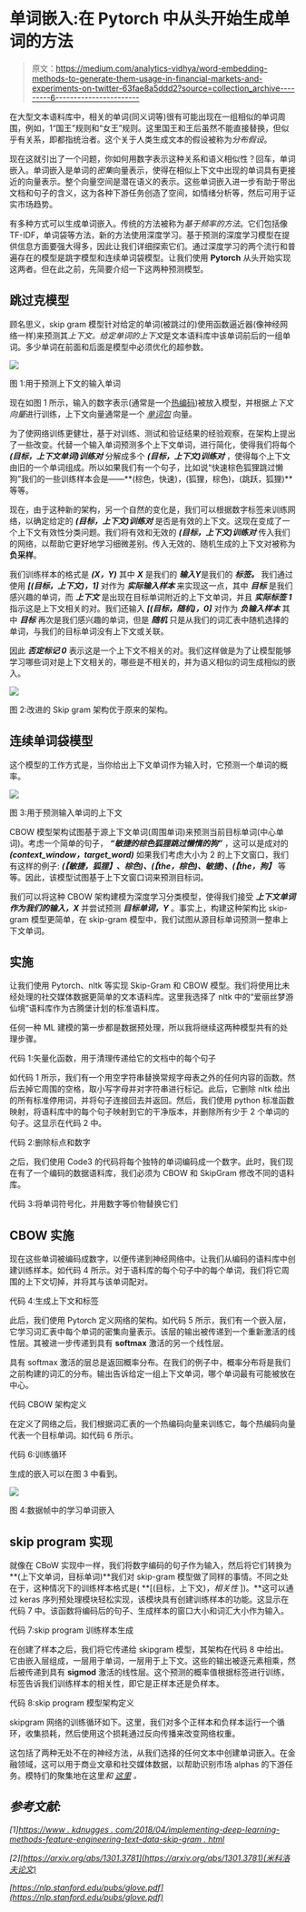 # 单词嵌入:在 Pytorch 中从头开始生成单词的方法

> 原文：<https://medium.com/analytics-vidhya/word-embedding-methods-to-generate-them-usage-in-financial-markets-and-experiments-on-twitter-63fae8a5ddd2?source=collection_archive---------6----------------------->

在大型文本语料库中，相关的单词(同义词等)很有可能出现在一组相似的单词周围，例如，1“国王”规则和“女王”规则。这里国王和王后虽然不能直接替换，但似乎有关系，即都指统治者。这个关于人类生成文本的假设被称为*分布假设*。

现在这就引出了一个问题，你如何用数字表示这种关系和语义相似性？回车，单词嵌入。单词嵌入是单词的*密集*向量表示，使得在相似上下文中出现的单词具有更接近的向量表示。整个向量空间是潜在语义的表示。这些单词嵌入进一步有助于带出文档和句子的含义，这为各种下游任务创造了空间，如情绪分析等，然后可用于证实市场趋势。

有多种方式可以生成单词嵌入。传统的方法被称为*基于频率的方法*。它们包括像 TF-IDF，单词袋等方法，新的方法使用深度学习。基于预测的深度学习模型在提供信息方面要强大得多，因此让我们详细探索它们。通过深度学习的两个流行和普遍存在的模型是跳字模型和连续单词袋模型。让我们使用 **Pytorch** 从头开始实现这两者。但在此之前，先简要介绍一下这两种预测模型。

## **跳过克模型**

顾名思义，skip gram 模型针对给定的单词(被跳过的)使用函数逼近器(像神经网络一样)来预测其*上下文。*给定单词的*上下文*是文本语料库中该单词前后的一组单词。多少单词在前面和后面是模型中必须优化的超参数。

![](img/994d8cc0e31f94bae5dbf6f0dbce36c1.png)

图 1:用于预测上下文的输入单词

现在如图 1 所示，输入的数字表示(通常是一个[热编码](https://machinelearningmastery.com/why-one-hot-encode-data-in-machine-learning/))被放入模型，并根据*上下文向量*进行训练，上下文向量通常是一个 [*单词包*](https://en.wikipedia.org/wiki/Bag-of-words_model) 向量。

为了使网络训练更健壮，基于对训练、测试和验证结果的经验观察，在架构上提出了一些改变。代替一个输入单词预测多个上下文单词，进行简化，使得我们将每个 ***(目标，上下文单词)训练对*** 分解成多个 ***(目标，上下文)训练对*** ，使得每个上下文由旧的一个单词组成。所以如果我们有一个句子，比如说“快速棕色狐狸跳过懒狗”我们的一些训练样本会是——**(棕色，快速)，(狐狸，棕色)，(跳跃，狐狸)**等等。

现在，由于这种新的架构，另一个自然的变化是，我们可以根据数字标签来训练网络，以确定给定的 ***(目标，上下文)训练对*** 是否是有效的上下文。这现在变成了一个上下文有效性分类问题。我们将有效和无效的 ***(目标，上下文)训练对*** 传入我们的网络，以帮助它更好地学习细微差别。传入无效的、随机生成的上下文对被称为**负采样**。

我们训练样本的格式是 ***(X，Y)*** 其中 ***X*** 是我们的 ***输入******Y***是我们的 ***标签。*** 我们通过使用 ***[(目标，上下文)，1]*** 对作为 ***实际输入样本*** 来实现这一点，其中 ***目标*** 是我们感兴趣的单词，而 ***上下文*** 是出现在目标单词附近的上下文单词，并且 ***实际标签 1*** 指示这是上下文相关的对。我们还输入 ***[(目标，随机)，0]*** 对作为 ***负输入样本*** 其中 ***目标*** 再次是我们感兴趣的单词，但是 ***随机*** 只是从我们的词汇表中随机选择的单词，与我们的目标单词没有上下文或关联。

因此 ***否定标记 0*** 表示这是一个上下文不相关的对。我们这样做是为了让模型能够学习哪些词对是上下文相关的，哪些是不相关的，并为语义相似的词生成相似的嵌入。

![](img/233646c3e759b1584caf4ab97e4ecf74.png)

图 2:改进的 Skip gram 架构优于原来的架构。

## **连续单词袋模型**

这个模型的工作方式是，当你给出上下文单词作为输入时，它预测一个单词的概率。

![](img/a66b917efd8a5d44e51b5cf4c1db9392.png)

图 3:用于预测输入单词的上下文

CBOW 模型架构试图基于源上下文单词(周围单词)来预测当前目标单词(中心单词)。考虑一个简单的句子， ***“敏捷的棕色狐狸跳过懒惰的狗”*** ，这可以是成对的 ***(context_window，target_word)*** 如果我们考虑大小为 2 的上下文窗口，我们有这样的例子: ***(【敏捷，狐狸】、棕色)、(【the，棕色)、敏捷)、(【the，狗】*** 等等。因此，该模型试图基于上下文窗口词来预测目标词。

我们可以将这种 CBOW 架构建模为深度学习分类模型，使得我们接受 ***上下文单词作为我们的输入，X*** 并尝试预测 ***目标单词，Y*** 。事实上，构建这种架构比 skip-gram 模型更简单，在 skip-gram 模型中，我们试图从源目标单词预测一整串上下文单词。

## **实施**

让我们使用 Pytorch、nltk 等实现 Skip-Gram 和 CBOW 模型。我们将使用比未经处理的社交媒体数据更简单的文本语料库。这里我选择了 nltk 中的“爱丽丝梦游仙境”语料库作为古腾堡计划的标准语料库。

任何一种 ML 建模的第一步都是数据预处理，所以我将继续这两种模型共有的处理步骤。

代码 1:矢量化函数，用于清理传递给它的文档中的每个句子

如代码 1 所示，我们有一个用空字符串替换常规字母表之外的任何内容的函数。然后去掉它周围的空格，取小写字母并对字符串进行标记。此后，它删除 nltk 给出的所有标准停用词，并将句子连接回去并返回。然后，我们使用 python 标准函数映射，将语料库中的每个句子映射到它的干净版本，并删除所有少于 2 个单词的句子。这显示在代码 2 中。

代码 2:删除标点和数字

之后，我们使用 Code3 的代码将每个独特的单词编码成一个数字。此时，我们现在有了一个编码的数据语料库，我们必须为 CBOW 和 SkipGram 修改不同的语料库。

代码 3:将单词符号化，并用数字等价物替换它们

## **CBOW 实施**

现在这些单词被编码成数字，以便传递到神经网络中。让我们从编码的语料库中创建训练样本。如代码 4 所示。对于语料库的每个句子中的每个单词，我们将它周围的上下文切掉，并将其与该单词配对。

代码 4:生成上下文和标签

此后，我们使用 Pytorch 定义网络的架构。如代码 5 所示，我们有一个嵌入层，它学习词汇表中每个单词的密集向量表示。该层的输出被传递到一个重新激活的线性层。其被进一步传递到具有 **softmax** 激活的另一个线性层。

具有 softmax 激活的层总是返回概率分布。在我们的例子中，概率分布将是我们之前构建的词汇的分布。输出告诉给定一组上下文单词，哪个单词最有可能被放在中心。

代码 CBOW 架构定义

在定义了网络之后，我们根据词汇表的一个热编码向量来训练它，每个热编码向量代表一个目标单词。如代码 6 所示。

代码 6:训练循环

生成的嵌入可以在图 3 中看到。

![](img/646564f3a0a84088938abd986af007d2.png)

图 4:数据帧中的学习单词嵌入

## **skip program 实现**

就像在 CBoW 实现中一样，我们将数字编码的句子作为输入，然后将它们转换为**(上下文单词，目标单词)**我们对 skip-gram 模型做了同样的事情。不同之处在于，这种情况下的训练样本格式是( **[(目标，上下文)，*相关性* ])。**这可以通过 keras 序列预处理模块轻松实现，该模块具有创建训练样本的功能。这显示在代码 7 中。该函数将编码后的句子、生成样本的窗口大小和词汇大小作为输入。

代码 7:skip program 训练样本生成

在创建了样本之后，我们将它传递给 skipgram 模型，其架构在代码 8 中给出。它由嵌入层组成，一层用于单词，一层用于上下文。这些的输出被逐元素相乘，然后被传递到具有 **sigmod** 激活的线性层。这个预测的概率值根据标签进行训练，标签告诉我们训练样本的相关性，即它是正样本还是负样本。

代码 8:skip program 模型架构定义

skipgram 网络的训练循环如下。这里，我们对多个正样本和负样本运行一个循环，收集损耗，然后使用这个损耗通过反向传播来改变网络权重。

这包括了两种无处不在的神经方法，从我们选择的任何文本中创建单词嵌入。在金融领域，这可以用于商业文章和社交媒体数据，以帮助识别市场 alphas 的下游任务。模特们的聚集地在这里[](https://github.com/nautiism/embeddings/blob/master/CBOW.ipynb)*和 [*这里*](https://github.com/nautiism/embeddings/blob/master/skipGram.ipynb) 。*

## ***参考文献:***

*[1][https://www . kdnugges . com/2018/04/implementing-deep-learning-methods-feature-engineering-text-data-skip-gram . html](https://www.kdnuggets.com/2018/04/implementing-deep-learning-methods-feature-engineering-text-data-skip-gram.html)*

*[2][https://arxiv.org/abs/1301.3781](https://arxiv.org/abs/1301.3781)(米科洛夫论文)*

*[https://nlp.stanford.edu/pubs/glove.pdf](https://nlp.stanford.edu/pubs/glove.pdf)*